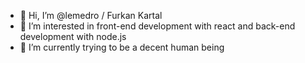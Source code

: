 - 👋 Hi, I’m @lemedro / Furkan Kartal
- 👀 I’m interested in front-end development with react and back-end development with node.js
- 🌱 I’m currently trying to be a decent human being

<!---
lemedro/lemedro is a ✨ special ✨ repository because its `README.md` (this file) appears on your GitHub profile.
You can click the Preview link to take a look at your changes.
--->
